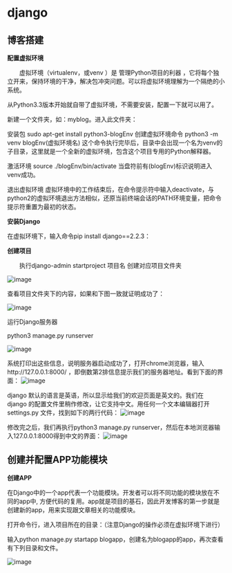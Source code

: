 # django

## 博客搭建

**配置虚拟环境**

&emsp;&emsp;虚拟环境（virtualenv，或venv ）是 管理Python项目的利器 ，它将每个独立开来，保持环境的干净，解决包冲突问题。可以将虚拟环境理解为一个隔绝的小系统。

从Python3.3版本开始就自带了虚拟环境，不需要安装，配置一下就可以用了。

新建一个文件夹，如：myblog。进入此文件夹：

安装包
sudo apt-get install python3-blogEnv
创建虚拟环境命令
python3 -m venv blogEnv(虚拟环境名)
这个命令执行完毕后，目录中会出现一个名为venv的子目录，这里就是一个全新的虚拟环境，包含这个项目专用的Python解释器。

激活环境
source ./blogEnv/bin/activate
当盘符前有(blogEnv)标识说明进入venv成功。

退出虚拟环境
虚拟环境中的工作结束后，在命令提示符中输入deactivate，与python2的虚拟环境退出方法相似，还原当前终端会话的PATH环境变量，把命令提示符重置为最初的状态。

**安装Django**

在虚拟环境下，输入命令pip install django==2.2.3：

**创建项目**

&emsp;&emsp;执行django-admin startproject 项目名 创建对应项目文件夹

![image](https://user-images.githubusercontent.com/81791654/167246401-31ff3d06-163c-449e-bdf0-76364762c949.png)

查看项目文件夹下的内容，如果和下图一致就证明成功了：

![image](https://user-images.githubusercontent.com/81791654/167246495-39e1c01e-d53f-4f8e-8aec-107edd49cc78.png)

运行Django服务器

python3 manage.py runserver

![image](https://user-images.githubusercontent.com/81791654/167246548-223cadcb-85bb-414c-b589-4fdfcf0d8587.png)

系统打印出这些信息，说明服务器启动成功了，打开chrome浏览器，输入http://127.0.0.1:8000/ ，即倒数第2排信息提示我们的服务器地址。看到下面的界面：
![image](https://user-images.githubusercontent.com/81791654/167246685-85d39223-a6f7-4605-af78-23ce0ff4a064.png)

django 默认的语言是英语，所以显示给我们的欢迎页面是英文的。我们在 django 的配置文件里稍作修改，让它支持中文。用任何一个文本编辑器打开 settings.py 文件，找到如下的两行代码：
![image](https://user-images.githubusercontent.com/81791654/167247055-3eab3d87-4da9-457a-b5cb-aed51fcadf3c.png)

修改完之后，我们再执行python3 manage.py runserver，然后在本地浏览器输入127.0.0.1:8000得到中文的界面：
![image](https://user-images.githubusercontent.com/81791654/167247085-e04888bd-a2aa-4ac6-a358-f29f221e8bba.png)


## 创建并配置APP功能模块

**创建APP**

在Django中的一个app代表一个功能模块。开发者可以将不同功能的模块放在不同的app中, 方便代码的复用。app就是项目的基石，因此开发博客的第一步就是创建新的app，用来实现跟文章相关的功能模块。

打开命令行，进入项目所在的目录：（注意Django的操作必须在虚拟环境下进行）

输入python manage.py startapp blogapp，创建名为blogapp的app，再次查看有下列目录和文件。

![image](https://user-images.githubusercontent.com/81791654/167247362-31db6fc4-f15e-4b76-9442-a130321484bd.png)



